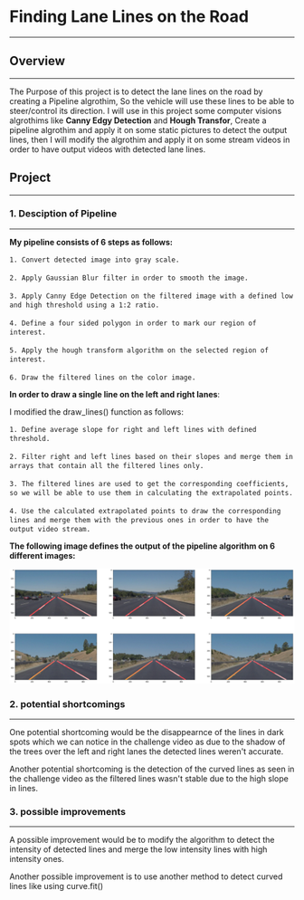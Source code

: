 # **Finding Lane Lines on the Road** 
------------------------------------
## Overview
-----------
The Purpose of this project is to detect the lane lines on the road by creating a Pipeline algrothim, So the vehicle will use these lines to be able to steer/control its direction. I will use in this project some computer visions algrothims like **Canny Edgy Detection** and **Hough Transfor**, Create a pipeline algrothim and apply it on some static pictures to detect the output lines, then I will modify the algrothim and apply it on some stream videos in order to have output videos with detected lane lines.


## Project
----------
### 1. Desciption of Pipeline
-----------------------------
**My pipeline consists of 6 steps as follows:**

    1. Convert detected image into gray scale.

    2. Apply Gaussian Blur filter in order to smooth the image.

    3. Apply Canny Edge Detection on the filtered image with a defined low and high threshold using a 1:2 ratio.

    4. Define a four sided polygon in order to mark our region of interest.
    
    5. Apply the hough transform algorithm on the selected region of interest.
    
    6. Draw the filtered lines on the color image.

**In order to draw a single line on the left and right lanes**:

I modified the draw_lines() function as follows:

    1. Define average slope for right and left lines with defined threshold.
    
    2. Filter right and left lines based on their slopes and merge them in arrays that contain all the filtered lines only.
    
    3. The filtered lines are used to get the corresponding coefficients, so we will be able to use them in calculating the extrapolated points.
    
    4. Use the calculated extrapolated points to draw the corresponding lines and merge them with the previous ones in order to have the output video stream.



**The following image defines the output of the pipeline algorithm on 6 different images:**

![alt text](https://github.com/KarimDahawy/Finding-Lane-Lines-on-the-Road/blob/master/test_images/Output.png)

### 2. potential shortcomings
-----------------------------
One potential shortcoming would be the disappearnce of the lines in dark spots which we can notice in the challenge video as due to the shadow of the trees over the left and right lanes the detected lines weren't accurate.

Another potential shortcoming is the detection of the curved lines as seen in the challenge video as the filtered lines wasn't stable due to the high slope in lines.


### 3. possible improvements
----------------------------
A possible improvement would be to modify the algorithm to detect the intensity of detected lines and merge the low intensity lines with high intensity ones.

Another possible improvement is to use another method to detect curved lines like using curve.fit() 



